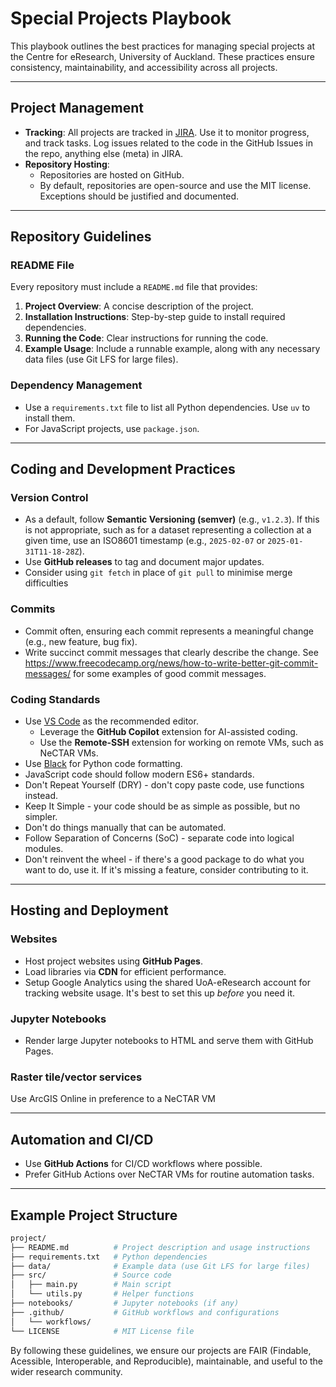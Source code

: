# Special Projects Playbook

This playbook outlines the best practices for managing special projects at the Centre for eResearch, University of Auckland. These practices ensure consistency, maintainability, and accessibility across all projects.

---

## **Project Management**
- **Tracking**: All projects are tracked in [JIRA](https://jira.auckland.ac.nz). Use it to monitor progress, and track tasks. Log issues related to the code in the GitHub Issues in the repo, anything else (meta) in JIRA.
- **Repository Hosting**:
  - Repositories are hosted on GitHub.
  - By default, repositories are open-source and use the MIT license. Exceptions should be justified and documented.

---

## **Repository Guidelines**

### **README File**
Every repository must include a `README.md` file that provides:
1. **Project Overview**: A concise description of the project.
2. **Installation Instructions**: Step-by-step guide to install required dependencies.
3. **Running the Code**: Clear instructions for running the code.
4. **Example Usage**: Include a runnable example, along with any necessary data files (use Git LFS for large files).

### **Dependency Management**
- Use a `requirements.txt` file to list all Python dependencies. Use `uv` to install them.
- For JavaScript projects, use `package.json`.

---

## **Coding and Development Practices**

### **Version Control**
- As a default, follow **Semantic Versioning (semver)** (e.g., `v1.2.3`). If this is not appropriate, such as for a dataset representing a collection at a given time, use an ISO8601 timestamp (e.g., `2025-02-07` or `2025-01-31T11-18-28Z`).
- Use **GitHub releases** to tag and document major updates.
- Consider using ```git fetch``` in place of ```git pull``` to minimise merge difficulties

### **Commits**
- Commit often, ensuring each commit represents a meaningful change (e.g., new feature, bug fix).
- Write succinct commit messages that clearly describe the change. See https://www.freecodecamp.org/news/how-to-write-better-git-commit-messages/ for some examples of good commit messages.

### **Coding Standards**
- Use [VS Code](https://code.visualstudio.com/) as the recommended editor.
  - Leverage the **GitHub Copilot** extension for AI-assisted coding.
  - Use the **Remote-SSH** extension for working on remote VMs, such as NeCTAR VMs.
- Use [Black](https://black.readthedocs.io/) for Python code formatting.
- JavaScript code should follow modern ES6+ standards.
- Don't Repeat Yourself (DRY) - don't copy paste code, use functions instead.
- Keep It Simple - your code should be as simple as possible, but no simpler.
- Don't do things manually that can be automated.
- Follow Separation of Concerns (SoC) - separate code into logical modules.
- Don't reinvent the wheel - if there's a good package to do what you want to do, use it. If it's missing a feature, consider contributing to it.

---

## **Hosting and Deployment**

### **Websites**
- Host project websites using **GitHub Pages**.
- Load libraries via **CDN** for efficient performance.
- Setup Google Analytics using the shared UoA-eResearch account for tracking website usage. It's best to set this up *before* you need it.

### **Jupyter Notebooks**
- Render large Jupyter notebooks to HTML and serve them with GitHub Pages.

### **Raster tile/vector services**
Use ArcGIS Online in preference to a NeCTAR VM

---

## **Automation and CI/CD**
- Use **GitHub Actions** for CI/CD workflows where possible.
- Prefer GitHub Actions over NeCTAR VMs for routine automation tasks.

---

## **Example Project Structure**
```bash
project/
├── README.md          # Project description and usage instructions
├── requirements.txt   # Python dependencies
├── data/              # Example data (use Git LFS for large files)
├── src/               # Source code
│   ├── main.py        # Main script
│   └── utils.py       # Helper functions
├── notebooks/         # Jupyter notebooks (if any)
├── .github/           # GitHub workflows and configurations
│   └── workflows/
└── LICENSE            # MIT License file
```

By following these guidelines, we ensure our projects are FAIR (Findable, Acessible, Interoperable, and Reproducible), maintainable, and useful to the wider research community.